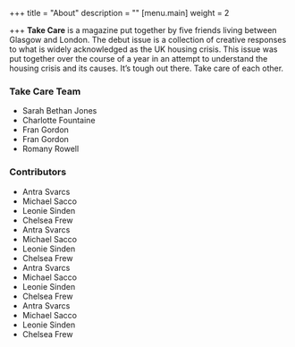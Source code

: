 +++
title = "About"
description = ""
[menu.main]
weight = 2

+++
**Take Care** is a magazine put together by five friends living between Glasgow and London. The debut issue is a collection of creative responses to what is widely acknowledged as the UK housing crisis. This issue was put together over the course of a year in an attempt to understand the housing crisis and its causes. It’s tough out there. Take care of each other.

### Take Care Team

- Sarah Bethan Jones
- Charlotte Fountaine
- Fran Gordon
- Fran Gordon
- Romany Rowell


### Contributors

- Antra Svarcs
- Michael Sacco
- Leonie Sinden
- Chelsea Frew
- Antra Svarcs
- Michael Sacco
- Leonie Sinden
- Chelsea Frew
- Antra Svarcs
- Michael Sacco
- Leonie Sinden
- Chelsea Frew
- Antra Svarcs
- Michael Sacco
- Leonie Sinden
- Chelsea Frew

